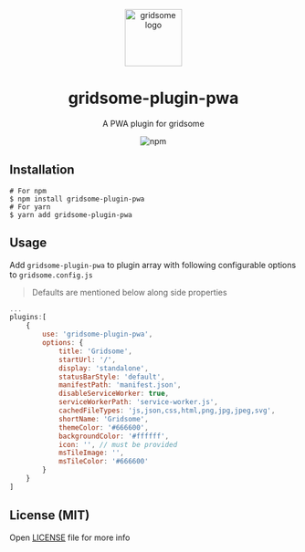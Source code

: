 <p align="center">
    <img src="https://gridsome.org/logos/logo-circle-light.svg" alt="gridsome logo" width="100px"/>
    <h1 align="center">gridsome-plugin-pwa</h1>
    <p align="center"> A PWA plugin for gridsome </p>
    <p align="center"><img alt="npm" src="https://img.shields.io/npm/dt/gridsome-plugin-pwa"></p>
</p>


## Installation
```
# For npm
$ npm install gridsome-plugin-pwa
# For yarn
$ yarn add gridsome-plugin-pwa
```

## Usage
Add `gridsome-plugin-pwa` to plugin array with following configurable options to `gridsome.config.js`

> Defaults are mentioned below along side properties

```js
...
plugins:[
    {
        use: 'gridsome-plugin-pwa',
        options: {
            title: 'Gridsome',
            startUrl: '/',
            display: 'standalone',
            statusBarStyle: 'default',
            manifestPath: 'manifest.json',
            disableServiceWorker: true,
            serviceWorkerPath: 'service-worker.js',
            cachedFileTypes: 'js,json,css,html,png,jpg,jpeg,svg',
            shortName: 'Gridsome',
            themeColor: '#666600',
            backgroundColor: '#ffffff',
            icon: '', // must be provided
            msTileImage: '',
            msTileColor: '#666600'
        }
    }
]
```

## License (MIT)
Open [LICENSE](./LICENSE) file for more info 
